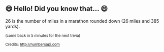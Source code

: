 ## 😄 Hello! Did you know that... 😄
26 is the number of miles in a marathon rounded down (26 miles and 385 yards).

<sup>(come back in 5 minutes for the next trivia)</sup>


<sup>Credits: http://numbersapi.com</sup>
